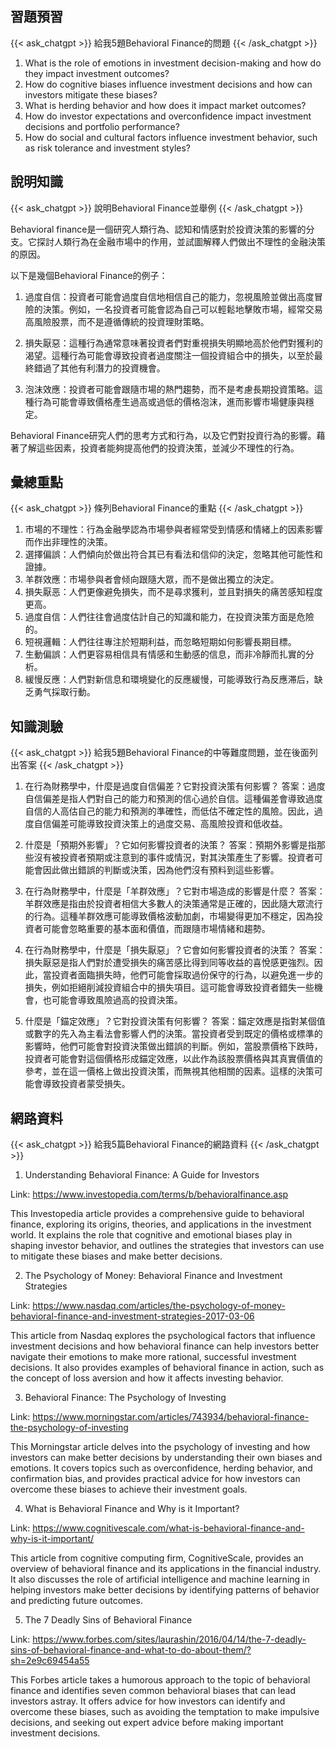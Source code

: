 ## 習題預習
{{< ask_chatgpt >}}
給我5題Behavioral Finance的問題
{{< /ask_chatgpt >}}



1. What is the role of emotions in investment decision-making and how do they impact investment outcomes?
2. How do cognitive biases influence investment decisions and how can investors mitigate these biases?
3. What is herding behavior and how does it impact market outcomes?
4. How do investor expectations and overconfidence impact investment decisions and portfolio performance?
5. How do social and cultural factors influence investment behavior, such as risk tolerance and investment styles?   

## 說明知識
{{< ask_chatgpt >}}
說明Behavioral Finance並舉例
{{< /ask_chatgpt >}}



Behavioral finance是一個研究人類行為、認知和情感對於投資決策的影響的分支。它探討人類行為在金融市場中的作用，並試圖解釋人們做出不理性的金融決策的原因。

以下是幾個Behavioral Finance的例子：

1. 過度自信：投資者可能會過度自信地相信自己的能力，忽視風險並做出高度冒險的決策。例如，一名投資者可能會認為自己可以輕鬆地擊敗市場，經常交易高風險股票，而不是遵循傳統的投資理財策略。

2. 損失厭惡：這種行為通常意味著投資者們對重視損失明顯地高於他們對獲利的渴望。這種行為可能會導致投資者過度關注一個投資組合中的損失，以至於最終錯過了其他有利潛力的投資機會。

3. 泡沫效應：投資者可能會跟隨市場的熱門趨勢，而不是考慮長期投資策略。這種行為可能會導致價格產生過高或過低的價格泡沫，進而影響市場健康與穩定。

Behavioral Finance研究人們的思考方式和行為，以及它們對投資行為的影響。藉著了解這些因素，投資者能夠提高他們的投資決策，並減少不理性的行為。   

## 彙總重點
{{< ask_chatgpt >}}
條列Behavioral Finance的重點
{{< /ask_chatgpt >}}



1. 市場的不理性：行為金融學認為市場參與者經常受到情感和情緒上的因素影響而作出非理性的決策。
2. 選擇偏誤：人們傾向於做出符合其已有看法和信仰的決定，忽略其他可能性和證據。
3. 羊群效應：市場參與者會倾向跟隨大眾，而不是做出獨立的決定。
4. 損失厭恶：人們更像避免損失，而不是尋求獲利，並且對損失的痛苦感知程度更高。
5. 過度自信：人們往往會過度估計自己的知識和能力，在投資決策方面是危險的。
6. 短視邏輯：人們往往專注於短期利益，而忽略短期如何影響長期目標。
7. 生動偏誤：人們更容易相信具有情感和生動感的信息，而非冷靜而扎實的分析。
8. 緩慢反應：人們對新信息和環境變化的反應緩慢，可能導致行為反應滞后，缺乏勇气採取行動。   

## 知識測驗
{{< ask_chatgpt >}}
給我5題Behavioral Finance的中等難度問題，並在後面列出答案
{{< /ask_chatgpt >}}



1. 在行為財務學中，什麼是過度自信偏差？它對投資決策有何影響？
答案：過度自信偏差是指人們對自己的能力和預測的信心過於自信。這種偏差會導致過度自信的人高估自己的能力和預測的準確性，而低估不確定性的風險。因此，過度自信偏差可能導致投資決策上的過度交易、高風險投資和低收益。

2. 什麼是「預期外影響」？它如何影響投資者的決策？
答案：預期外影響是指那些沒有被投資者預期或注意到的事件或情況，對其決策產生了影響。投資者可能會因此做出錯誤的判斷或決策，因為他們沒有預料到這些影響。

3. 在行為財務學中，什麼是「羊群效應」？它對市場造成的影響是什麼？
答案：羊群效應是指由於投資者相信大多數人的決策通常是正確的，因此隨大眾流行的行為。這種羊群效應可能導致價格波動加劇，市場變得更加不穩定，因為投資者可能會忽略重要的基本面和價值，而跟隨市場情緒和趨勢。

4. 在行為財務學中，什麼是「損失厭惡」？它會如何影響投資者的決策？
答案：損失厭惡是指人們對於遭受損失的痛苦感比得到同等收益的喜悅感更強烈。因此，當投資者面臨損失時，他們可能會採取過份保守的行為，以避免進一步的損失，例如拒絕削減投資組合中的損失項目。這可能會導致投資者錯失一些機會，也可能會導致風險過高的投資決策。

5. 什麼是「錨定效應」？它對投資決策有何影響？
答案：錨定效應是指對某個值或數字的先入為主看法會影響人們的決策。當投資者受到既定的價格或標準的影響時，他們可能會對投資決策做出錯誤的判斷。例如，當股票價格下跌時，投資者可能會對這個價格形成錨定效應，以此作為該股票價格與其真實價值的參考，並在這一價格上做出投資決策，而無視其他相關的因素。這樣的決策可能會導致投資者蒙受損失。   

## 網路資料
{{< ask_chatgpt >}}
給我5篇Behavioral Finance的網路資料
{{< /ask_chatgpt >}}



1. Understanding Behavioral Finance: A Guide for Investors

Link: https://www.investopedia.com/terms/b/behavioralfinance.asp

This Investopedia article provides a comprehensive guide to behavioral finance, exploring its origins, theories, and applications in the investment world. It explains the role that cognitive and emotional biases play in shaping investor behavior, and outlines the strategies that investors can use to mitigate these biases and make better decisions.

2. The Psychology of Money: Behavioral Finance and Investment Strategies

Link: https://www.nasdaq.com/articles/the-psychology-of-money-behavioral-finance-and-investment-strategies-2017-03-06

This article from Nasdaq explores the psychological factors that influence investment decisions and how behavioral finance can help investors better navigate their emotions to make more rational, successful investment decisions. It also provides examples of behavioral finance in action, such as the concept of loss aversion and how it affects investing behavior.

3. Behavioral Finance: The Psychology of Investing

Link: https://www.morningstar.com/articles/743934/behavioral-finance-the-psychology-of-investing

This Morningstar article delves into the psychology of investing and how investors can make better decisions by understanding their own biases and emotions. It covers topics such as overconfidence, herding behavior, and confirmation bias, and provides practical advice for how investors can overcome these biases to achieve their investment goals.

4. What is Behavioral Finance and Why is it Important?

Link: https://www.cognitivescale.com/what-is-behavioral-finance-and-why-is-it-important/

This article from cognitive computing firm, CognitiveScale, provides an overview of behavioral finance and its applications in the financial industry. It also discusses the role of artificial intelligence and machine learning in helping investors make better decisions by identifying patterns of behavior and predicting future outcomes.

5. The 7 Deadly Sins of Behavioral Finance

Link: https://www.forbes.com/sites/laurashin/2016/04/14/the-7-deadly-sins-of-behavioral-finance-and-what-to-do-about-them/?sh=2e9c69454a55

This Forbes article takes a humorous approach to the topic of behavioral finance and identifies seven common behavioral biases that can lead investors astray. It offers advice for how investors can identify and overcome these biases, such as avoiding the temptation to make impulsive decisions, and seeking out expert advice before making important investment decisions.   

